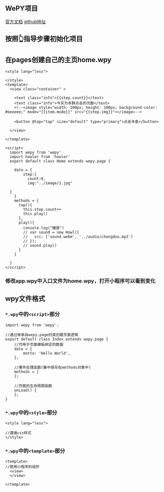## WePY项目


[官方文档](https://tencent.github.io/wepy/)
[github地址](https://github.com/Tencent/wepy)



## 按照👆指导步骤初始化项目

## 在pages创建自己的主页home.wpy


```vue
<style lang="less">

</style>
<template>
  <view class="container" >

    <text class="info">{{step.count}}</text>
    <text class="info">今天为本群点击的次数</text>
    <!--<image style="width: 200px; height: 200px; background-color: #eeeeee;" mode="{{item.mode}}" src="{{step.img}}"></image>-->

    <button @tap="tap" size="default" type="primary">点击木鱼</button>

  </view>

</template>

<script>
  import wepy from 'wepy'
  import howler from 'howler'
  export default class Home extends wepy.page {

    data = {
        step:{
          count:0,
          img:"../image/1.jpg"

  }
    }
    methods = {
      tap(){
        this.step.count++
        this.play()
      },
      play(){
        console.log("播放")
        // var sound = new Howl({
        //   src: ['sound.webm', '../audio/chengdou.mp3']
        // });
        // sound.play()
      }
    }

  }
</script>

```

### 修改app.wpy中入口文件为home.wpy，打开小程序可以看到变化



## wpy文件格式




### `*.wpy`中的`<script>`部分
```
import wepy from 'wepy';

//通过继承自wepy.page的类创建页面逻辑
export default class Index extends wepy.page {
    //可用于页面模板绑定的数据
    data = {
        motto: 'Hello World',
    };

    //事件处理函数(集中保存在methods对象中)
    methods = {
    };

    //页面的生命周期函数
    onLoad() {
    };
}
```


### `*.wpy`中的`<style>`部分
```
<style lang="less">

//遵循css样式
</style>
```

### `*.wpy`中的`<template>`部分
```
<template>
//使用小程序的组件
  <view>
  </view>

</template>
```
